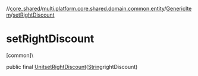 //[core_shared](../../../index.md)/[multi.platform.core.shared.domain.common.entity](../index.md)/[GenericItem](index.md)/[setRightDiscount](set-right-discount.md)

# setRightDiscount

[common]\

public final [Unit](https://kotlinlang.org/api/latest/jvm/stdlib/kotlin/-unit/index.html)[setRightDiscount](set-right-discount.md)([String](https://docs.oracle.com/javase/8/docs/api/java/lang/String.html)rightDiscount)
